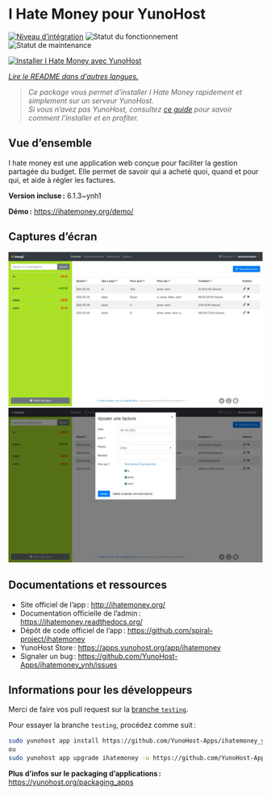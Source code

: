 <!--
Nota bene : ce README est automatiquement généré par <https://github.com/YunoHost/apps/tree/master/tools/readme_generator>
Il NE doit PAS être modifié à la main.
-->

# I Hate Money pour YunoHost

[![Niveau d’intégration](https://dash.yunohost.org/integration/ihatemoney.svg)](https://ci-apps.yunohost.org/ci/apps/ihatemoney/) ![Statut du fonctionnement](https://ci-apps.yunohost.org/ci/badges/ihatemoney.status.svg) ![Statut de maintenance](https://ci-apps.yunohost.org/ci/badges/ihatemoney.maintain.svg)

[![Installer I Hate Money avec YunoHost](https://install-app.yunohost.org/install-with-yunohost.svg)](https://install-app.yunohost.org/?app=ihatemoney)

*[Lire le README dans d'autres langues.](./ALL_README.md)*

> *Ce package vous permet d’installer I Hate Money rapidement et simplement sur un serveur YunoHost.*  
> *Si vous n’avez pas YunoHost, consultez [ce guide](https://yunohost.org/install) pour savoir comment l’installer et en profiter.*

## Vue d’ensemble

I hate money est une application web conçue pour faciliter la gestion partagée du budget. Elle permet de savoir qui a acheté quoi, quand et pour qui, et aide à régler les factures.


**Version incluse :** 6.1.3~ynh1

**Démo :** <https://ihatemoney.org/demo/>

## Captures d’écran

![Capture d’écran de I Hate Money](./doc/screenshots/screenshot_1_global.webp)
![Capture d’écran de I Hate Money](./doc/screenshots/screenshot_2_new_operation.webp)

## Documentations et ressources

- Site officiel de l’app : <http://ihatemoney.org/>
- Documentation officielle de l’admin : <https://ihatemoney.readthedocs.org/>
- Dépôt de code officiel de l’app : <https://github.com/spiral-project/ihatemoney>
- YunoHost Store : <https://apps.yunohost.org/app/ihatemoney>
- Signaler un bug : <https://github.com/YunoHost-Apps/ihatemoney_ynh/issues>

## Informations pour les développeurs

Merci de faire vos pull request sur la [branche `testing`](https://github.com/YunoHost-Apps/ihatemoney_ynh/tree/testing).

Pour essayer la branche `testing`, procédez comme suit :

```bash
sudo yunohost app install https://github.com/YunoHost-Apps/ihatemoney_ynh/tree/testing --debug
ou
sudo yunohost app upgrade ihatemoney -u https://github.com/YunoHost-Apps/ihatemoney_ynh/tree/testing --debug
```

**Plus d’infos sur le packaging d’applications :** <https://yunohost.org/packaging_apps>

